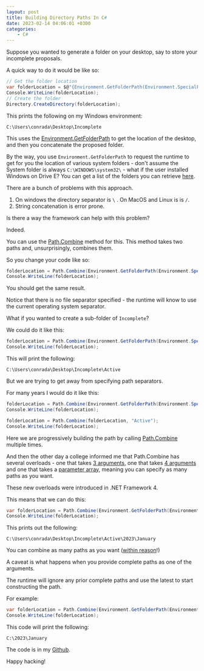 ```yaml
---
layout: post
title: Building Directory Paths In C#
date: 2023-02-14 04:06:01 +0300
categories:
    - C#
---
```

Suppose you wanted to generate a folder on your desktop, say to store your incomplete proposals.

A quick way to do it would be like so:

```csharp
// Get the folder location
var folderLocation = $@"{Environment.GetFolderPath(Environment.SpecialFolder.Desktop)}\Incomplete";
Console.WriteLine(folderLocation);
// Create the folder
Directory.CreateDirectory(folderLocation);
```
This prints the following on my Windows environment:

```plaintext
C:\Users\conrada\Desktop\Incomplete
```

This uses the [Environment.GetFolderPath](https://learn.microsoft.com/en-us/dotnet/api/system.environment.getfolderpath?view=net-7.0) to get the location of the desktop, and then you concatenate the proposed folder.

By the way, you use `Environment.GetFolderPath` to request the runtime to get for you the location of various system folders - don't assume the System folder is always `C:\WINDOWS\system32\` - what if the user installed Windows on Drive E? You can get a list of the folders you can retrieve [here](https://learn.microsoft.com/en-us/dotnet/api/system.environment.specialfolder?view=net-7.0).

There are a bunch of problems with this approach.

1. On windows the directory separator is `\` . On MacOS and Linux is is `/`.
1. String concatenation is error prone.

Is there a way the framework can help with this problem?

Indeed.

You can use the [Path.Combine](https://learn.microsoft.com/en-us/dotnet/api/system.io.path.combine?view=net-7.0) method for this. This method takes two paths and, unsurprisingly, combines them.

So you change your code like so:

```csharp
folderLocation = Path.Combine(Environment.GetFolderPath(Environment.SpecialFolder.Desktop), "Incomplete");
Console.WriteLine(folderLocation);
```

You should get the same result.

Notice that there is no file separator specified - the runtime will know to use the current operating system separator.

What if you wanted to create a sub-folder of `Incomplete`?

We could do it like this:

```csharp
folderLocation = Path.Combine(Environment.GetFolderPath(Environment.SpecialFolder.Desktop), "Incomplete\Active");
Console.WriteLine(folderLocation);
```

This will print the following:

```plaintext
C:\Users\conrada\Desktop\Incomplete\Active
```

But we are trying to get away from specifying path separators.

For many years I would do it like this:

```csharp
folderLocation = Path.Combine(Environment.GetFolderPath(Environment.SpecialFolder.Desktop), "Incomplete");
Console.WriteLine(folderLocation);

folderLocation = Path.Combine(folderLocation, "Active");
Console.WriteLine(folderLocation);
```

Here we are progressively building the path by calling [Path.Combine](https://learn.microsoft.com/en-us/dotnet/api/system.io.path.combine?view=net-7.0) multiple times.

And then the other day a college informed me that Path.Combine has several overloads - one that takes [3 arguments](https://learn.microsoft.com/en-us/dotnet/api/system.io.path.combine?view=net-7.0#system-io-path-combine(system-string-system-string-system-string)), one that takes [4 arguments](https://learn.microsoft.com/en-us/dotnet/api/system.io.path.combine?view=net-7.0#system-io-path-combine(system-string-system-string-system-string-system-string)) and one that takes a [parameter array](https://learn.microsoft.com/en-us/dotnet/api/system.io.path.combine?view=net-7.0#system-io-path-combine(system-string())), meaning you can specify as many paths as you want.

These new overloads were introduced in .NET Framework 4.

This means that we can do this:

```csharp
var folderLocation = Path.Combine(Environment.GetFolderPath(Environment.SpecialFolder.Desktop), "Incomplete", "Active", "2023", "January");
Console.WriteLine(folderLocation);
```

This prints out the following:

```plaintext
C:\Users\conrada\Desktop\Incomplete\Active\2023\January
```

You can combine as many paths as you want ([within reason](https://learn.microsoft.com/en-us/windows/win32/fileio/maximum-file-path-limitation?tabs=registry)!)

A caveat is what happens when you provide complete paths as one of the arguments.

The runtime will ignore any prior complete paths and use the latest to start constructing the path.

For example:

```csharp
var folderLocation = Path.Combine(Environment.GetFolderPath(Environment.SpecialFolder.Desktop), "Incomplete", "Active", @"C:\2023", "January");
Console.WriteLine(folderLocation);
```

This code will print the following:

```plaintext
C:\2023\January
```

The code is in my [Github](https://github.com/conradakunga/BlogCode/tree/master/2023-02-14%20-%20Building%20Paths%20In%20C%23).

Happy hacking!
